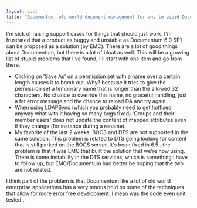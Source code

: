 ```yaml
---
layout: post
title: "Documentum, old world document management (or why to avoid Documentum 6.0SP1)"
---
```


I'm sick of raising support cases for things that should just work. I'm frustrated that a product as buggy and unstable as Documentum 6.0 SP1 can be proposed as a solution (by EMC). There are a lot of good things about Documentum, but there is a lot of bloat as well. This will be a growing list of stupid problems that I've found, I'll start with one item and go from there.
<ul>
  <li>Clicking on 'Save As' on a permission set with a name over a certain length causes it to bomb out. Why? because it tries to give the permission set a temporary name that is longer than the allowed 32 characters. No chance to override this name, no graceful handling, just a fat error message and the chance to reload DA and try again.</li>
  <li>When using LDAPSync (which you probably need to get hotfixed anyway what with it having so many bugs fixed) 'Groups and their member users' does not update the content of mapped attributes even if they change (for instance during a rename).</li>
  <li>My favorite of the last 2 weeks: BOCS and DTS are not supported in the same solution. This problem is related to DTS going looking for content that is still parked on the BOCS server. It's been fixed in 6.5...the problem is that it was EMC that built the solution that we're now using. There is some instability in the DTS services, which is something I have to follow up, but EMC/Documentum had better be hoping that the two are not related.</li>
</ul>
I think part of the problem is that Documentum like a lot of old world enterprise applications has a very tenous hold on some of the techniques that allow for more error free development. I mean was the code even unit tested...
